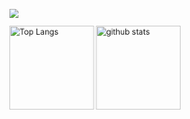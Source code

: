 ![](http://github-profile-summary-cards.vercel.app/api/cards/profile-details?username=eskay58&theme=onedark&theme=default)
<p align="left"> 
  <img alt="Top Langs" height="150px" src="https://github-readme-stats.vercel.app/api/top-langs/?username=eskay58&layout=compact&show_icons=true" />
  <img alt="github stats" height="150px" src="https://github-readme-stats.vercel.app/api?username=eskay58&theme=onedark&show_icons=ture" />
</p>

<!--
**Eskay58/Eskay58** is a ✨ _special_ ✨ repository because its `README.md` (this file) appears on your GitHub profile.

Here are some ideas to get you started:

- 🔭 I’m currently working on ...
- 🌱 I’m currently learning ...
- 👯 I’m looking to collaborate on ...
- 🤔 I’m looking for help with ...
- 💬 Ask me about ...
- 📫 How to reach me: ...
- 😄 Pronouns: ...
- ⚡ Fun fact: ...
-->

